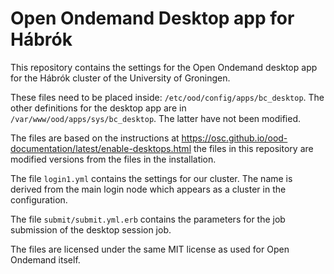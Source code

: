 # Open Ondemand Desktop app for Hábrók

This repository contains the settings for the Open Ondemand desktop
app for the Hábrók cluster of the University of Groningen.

These files need to be placed inside: `/etc/ood/config/apps/bc_desktop`.
The other definitions for the desktop app are in `/var/www/ood/apps/sys/bc_desktop`.
The latter have not been modified.

The files are based on the instructions at https://osc.github.io/ood-documentation/latest/enable-desktops.html
the files in this repository are modified versions from the files in the installation.

The file `login1.yml` contains the settings for our cluster. The name is derived from the main login node
which appears as a cluster in the configuration.

The file `submit/submit.yml.erb` contains the parameters for the job submission of the desktop session job.

The files are licensed under the same MIT license as used for Open Ondemand itself.
